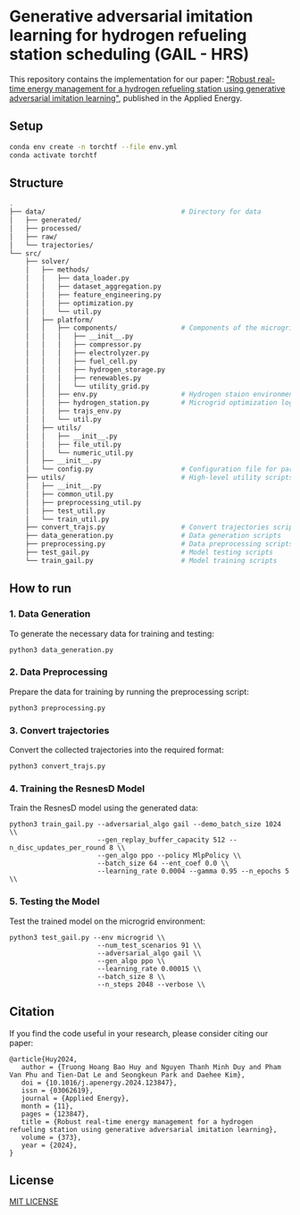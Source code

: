 # Generative adversarial imitation learning for hydrogen refueling station scheduling (GAIL - HRS)

This repository contains the implementation for our paper: ["Robust real-time energy management for a hydrogen refueling station using generative adversarial imitation learning"](https://doi.org/10.1016/j.apenergy.2024.123847), published in the Applied Energy.

<!-- ## Environment 

- tensorflow: 2.0
- torch: 1.9 -->

<!-- ## Dataset
We opensource in this repository the model used for the ISO-NE test case. Code for ResNetPlus model can be found in /ISO-NE/ResNetPlus_ISONE.py

The dataset contains load and temperature data from 2003 to 2014. -->

## Setup 

```bash
conda env create -n torchtf --file env.yml
conda activate torchtf
```


## Structure

```bash
.
├── data/                                  # Directory for data
│   ├── generated/
│   ├── processed/
│   ├── raw/
│   └── trajectories/
└── src/
    ├── solver/
    │   ├── methods/
    │   │   ├── data_loader.py
    │   │   ├── dataset_aggregation.py
    │   │   ├── feature_engineering.py
    │   │   ├── optimization.py
    │   │   └── util.py
    │   ├── platform/
    │   │   ├── components/                # Components of the microgrid platform
    │   │   │   ├── __init__.py
    │   │   │   ├── compressor.py
    │   │   │   ├── electrolyzer.py
    │   │   │   ├── fuel_cell.py
    │   │   │   ├── hydrogen_storage.py
    │   │   │   ├── renewables.py
    │   │   │   └── utility_grid.py
    │   │   ├── env.py                     # Hydrogen staion environment setup and management (for training & testing)
    │   │   ├── hydrogen_station.py        # Microgrid optimization logic (for data generation)
    │   │   ├── trajs_env.py
    │   │   └── util.py
    │   ├── utils/
    │   │   ├── __init__.py
    │   │   ├── file_util.py
    │   │   └── numeric_util.py
    │   ├── __init__.py
    │   └── config.py                      # Configuration file for parameters
    ├── utils/                             # High-level utility scripts
    │   ├── __init__.py
    │   ├── common_util.py
    │   ├── preprocessing_util.py
    │   ├── test_util.py
    │   └── train_util.py
    ├── convert_trajs.py                   # Convert trajectories scripts
    ├── data_generation.py                 # Data generation scripts
    ├── preprocessing.py                   # Data preprocessing scripts
    ├── test_gail.py                       # Model testing scripts
    └── train_gail.py                      # Model training scripts
```


## How to run

### 1. Data Generation
To generate the necessary data for training and testing:

```
python3 data_generation.py
```

### 2. Data Preprocessing
Prepare the data for training by running the preprocessing script:

```
python3 preprocessing.py
```

### 3. Convert trajectories
Convert the collected trajectories into the required format:

```
python3 convert_trajs.py
```

### 4. Training the ResnesD Model
Train the ResnesD model using the generated data:

```
python3 train_gail.py --adversarial_algo gail --demo_batch_size 1024 \\
                      --gen_replay_buffer_capacity 512 --n_disc_updates_per_round 8 \\
                      --gen_algo ppo --policy MlpPolicy \\
                      --batch_size 64 --ent_coef 0.0 \\
                      --learning_rate 0.0004 --gamma 0.95 --n_epochs 5 \\
```

### 5. Testing the Model
Test the trained model on the microgrid environment:

```
python3 test_gail.py --env microgrid \\
                      --num_test_scenarios 91 \\
                      --adversarial_algo gail \\
                      --gen_algo ppo \\
                      --learning_rate 0.00015 \\
                      --batch_size 8 \\
                      --n_steps 2048 --verbose \\
```

## Citation
If you find the code useful in your research, please consider citing our paper:
```
@article{Huy2024,
   author = {Truong Hoang Bao Huy and Nguyen Thanh Minh Duy and Pham Van Phu and Tien-Dat Le and Seongkeun Park and Daehee Kim},
   doi = {10.1016/j.apenergy.2024.123847},
   issn = {03062619},
   journal = {Applied Energy},
   month = {11},
   pages = {123847},
   title = {Robust real-time energy management for a hydrogen refueling station using generative adversarial imitation learning},
   volume = {373},
   year = {2024},
}
```
## License
[MIT LICENSE](LICENSE)